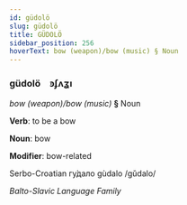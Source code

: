 ```yaml
---
id: güdolö
slug: güdolö
title: GÜDOLÖ
sidebar_position: 256
hoverText: bow (weapon)/bow (music) § Noun
---
```


### güdolö&emsp;<span kind="abugida">ꜿʄʌʓı</span>

*bow (weapon)/bow (music)* **§** Noun

**Verb**: to be a bow

**Noun**: bow

**Modifier**: bow-related

Serbo-Croatian гу̀дало gùdalo /ɡǔdalo/

*Balto-Slavic Language Family*